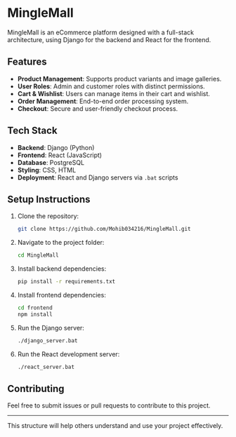 # MingleMall

MingleMall is an eCommerce platform designed with a full-stack architecture, using Django for the backend and React for the frontend.

## Features

- **Product Management**: Supports product variants and image galleries.
- **User Roles**: Admin and customer roles with distinct permissions.
- **Cart & Wishlist**: Users can manage items in their cart and wishlist.
- **Order Management**: End-to-end order processing system.
- **Checkout**: Secure and user-friendly checkout process.

## Tech Stack

- **Backend**: Django (Python)
- **Frontend**: React (JavaScript)
- **Database**: PostgreSQL
- **Styling**: CSS, HTML
- **Deployment**: React and Django servers via `.bat` scripts

## Setup Instructions

1. Clone the repository:
   ```bash
   git clone https://github.com/Mohib034216/MingleMall.git
   ```
2. Navigate to the project folder:
   ```bash
   cd MingleMall
   ```
3. Install backend dependencies:
   ```bash
   pip install -r requirements.txt
   ```
4. Install frontend dependencies:
   ```bash
   cd frontend
   npm install
   ```
5. Run the Django server:
   ```bash
   ./django_server.bat
   ```
6. Run the React development server:
   ```bash
   ./react_server.bat
   ```

## Contributing

Feel free to submit issues or pull requests to contribute to this project.

---

This structure will help others understand and use your project effectively.
